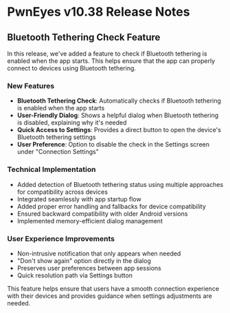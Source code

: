 # PwnEyes v10.38 Release Notes

## Bluetooth Tethering Check Feature

In this release, we've added a feature to check if Bluetooth tethering is enabled when the app starts. This helps ensure that the app can properly connect to devices using Bluetooth tethering.

### New Features

- **Bluetooth Tethering Check**: Automatically checks if Bluetooth tethering is enabled when the app starts
- **User-Friendly Dialog**: Shows a helpful dialog when Bluetooth tethering is disabled, explaining why it's needed
- **Quick Access to Settings**: Provides a direct button to open the device's Bluetooth tethering settings
- **User Preference**: Option to disable the check in the Settings screen under "Connection Settings"

### Technical Implementation

- Added detection of Bluetooth tethering status using multiple approaches for compatibility across devices
- Integrated seamlessly with app startup flow
- Added proper error handling and fallbacks for device compatibility
- Ensured backward compatibility with older Android versions
- Implemented memory-efficient dialog management

### User Experience Improvements

- Non-intrusive notification that only appears when needed
- "Don't show again" option directly in the dialog
- Preserves user preferences between app sessions
- Quick resolution path via Settings button

This feature helps ensure that users have a smooth connection experience with their devices and provides guidance when settings adjustments are needed.
